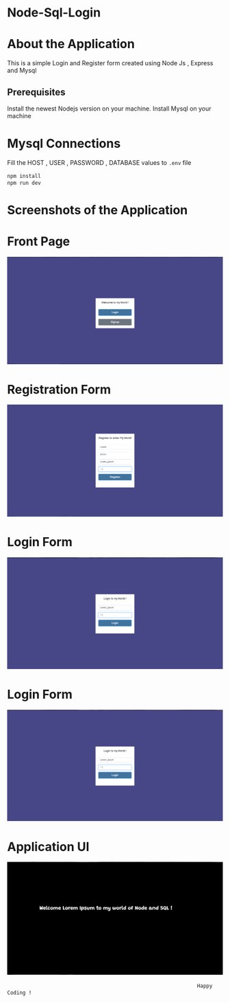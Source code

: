 # Node-Sql-Login

# About the Application

This is a simple Login and Register form created using Node Js , Express and Mysql

## Prerequisites
Install the newest Nodejs version on your machine.
Install Mysql on your machine

# Mysql Connections

Fill the HOST , USER , PASSWORD , DATABASE values to `.env` file

```
npm install 
npm run dev
```

# Screenshots of the Application

# Front Page

<img src="https://github.com/Saad-ahamed-m/Node-Sql_Login/blob/master/images/Application.PNG">

# Registration Form

<img src="/images/Register.png">

# Login Form

<img src="/images/Login.png">

# Login Form

<img src="/images/Login.png">

# Application UI

<img src="/images/World.png">


                                                                  Happy Coding ! 
